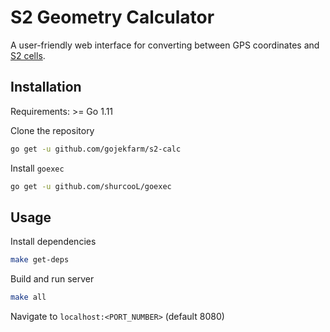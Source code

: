 # S2 Geometry Calculator

A user-friendly web interface for converting between GPS coordinates and [S2 cells](http://s2geometry.io/).

## Installation

Requirements: >= Go 1.11

Clone the repository

```bash
go get -u github.com/gojekfarm/s2-calc
```

Install `goexec`

```bash
go get -u github.com/shurcooL/goexec
```

## Usage

Install dependencies

```bash
make get-deps
```

Build and run server

```bash
make all
```

Navigate to `localhost:<PORT_NUMBER>` (default 8080)
